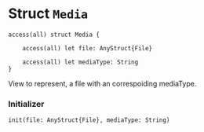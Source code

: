 # Struct `Media`

```cadence
access(all) struct Media {

    access(all) let file: AnyStruct{File}

    access(all) let mediaType: String
}
```

View to represent, a file with an correspoiding mediaType.

### Initializer

```cadence
init(file: AnyStruct{File}, mediaType: String)
```


